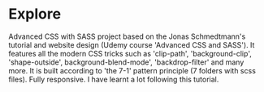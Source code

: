 # Explore
Advanced CSS with SASS project based on the Jonas Schmedtmann's tutorial and website design (Udemy course 'Advanced CSS and SASS'). 
It features all the modern CSS tricks such as 'clip-path', 'background-clip', 'shape-outside', background-blend-mode', 'backdrop-filter' and many more. 
It is built according to 'the 7-1' pattern principle (7 folders  with scss files). Fully responsive. I have learnt a lot following this tutorial.
